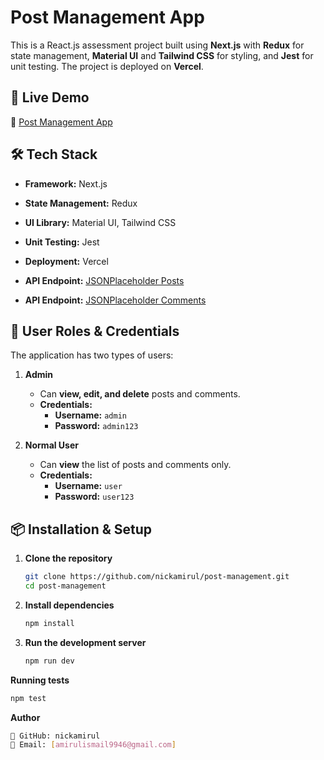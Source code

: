# Post Management App

This is a React.js assessment project built using **Next.js** with **Redux** for state management, **Material UI** and **Tailwind CSS** for styling, and **Jest** for unit testing. The project is deployed on **Vercel**.

## 🚀 Live Demo

🔗 [Post Management App](https://postmanagement.amirulismail.com/)

## 🛠 Tech Stack

- **Framework:** Next.js  
- **State Management:** Redux  
- **UI Library:** Material UI, Tailwind CSS  
- **Unit Testing:** Jest  
- **Deployment:** Vercel  

- **API Endpoint:** [JSONPlaceholder Posts](https://jsonplaceholder.typicode.com/posts)  
- **API Endpoint:** [JSONPlaceholder Comments](https://jsonplaceholder.typicode.com/comments)  

## 👥 User Roles & Credentials

The application has two types of users:  

1. **Admin**  
   - Can **view, edit, and delete** posts and comments.  
   - **Credentials:**  
     - **Username:** `admin`  
     - **Password:** `admin123`  

2. **Normal User**  
   - Can **view** the list of posts and comments only.  
   - **Credentials:**  
     - **Username:** `user`  
     - **Password:** `user123`  

## 📦 Installation & Setup

1. **Clone the repository**
   ```sh
   git clone https://github.com/nickamirul/post-management.git
   cd post-management
   ```

2. **Install dependencies**
   ```sh
   npm install
   ```

3. **Run the development server**
   ```sh
   npm run dev
   ```

**Running tests**
   ```sh
   npm test
   ```

**Author**
   ```sh
   🔗 GitHub: nickamirul
📧 Email: [amirulismail9946@gmail.com]
   ```
